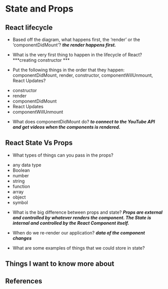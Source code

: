 # State and Props


## React lifecycle

* Based off the diagram, what happens first, the ‘render’ or the ‘componentDidMount’?
***the render happens first.***


* What is the very first thing to happen in the lifecycle of React?
 ***creating constructor ***

* Put the following things in the order that they happen: componentDidMount, render, constructor, componentWillUnmount, React Updates?

- constructor
- render
- componentDidMount
- React Updates
- componentWillUnmount

* What does componentDidMount do?
***to connect to the YouTube API and get videos when the components is rendered.***
 


## React State Vs Props


* What types of things can you pass in the props? 
 - any data type
 -  Boolean
 - number
 - string
 - function
 - array
 - object
 - symbol


* What is the big difference between props and state?
***Props are external and controlled by whatever renders the component. The State is internal and controlled by the React Component itself.***


* When do we re-render our application?
***data of the component changes***

* What are some examples of things that we could store in state?




## Things I want to know more about

## References
